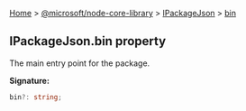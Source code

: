 [Home](./index) &gt; [@microsoft/node-core-library](./node-core-library.md) &gt; [IPackageJson](./node-core-library.ipackagejson.md) &gt; [bin](./node-core-library.ipackagejson.bin.md)

## IPackageJson.bin property

The main entry point for the package.

<b>Signature:</b>

```typescript
bin?: string;
```
